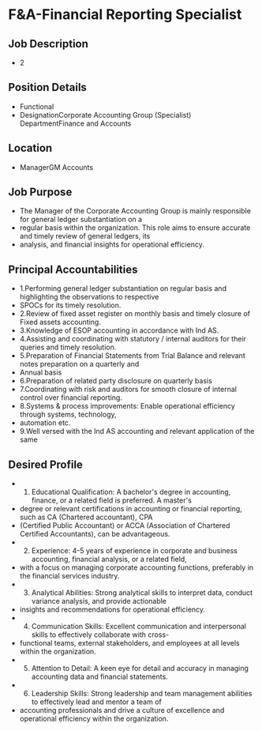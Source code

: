 # F&A-Financial Reporting Specialist

## Job Description

* 2

## Position Details

* Functional
* DesignationCorporate Accounting Group (Specialist) DepartmentFinance and Accounts

## Location

* ManagerGM Accounts

## Job Purpose

* The Manager of the Corporate Accounting Group is mainly responsible for general ledger substantiation on a
* regular basis within the organization. This role aims to ensure accurate and timely review of general ledgers, its
* analysis, and financial insights for operational efficiency.

## Principal Accountabilities

* 1.Performing general ledger substantiation on regular basis and highlighting the observations to respective
* SPOCs for its timely resolution.
* 2.Review of fixed asset register on monthly basis and timely closure of Fixed assets accounting.
* 3.Knowledge of ESOP accounting in accordance with Ind AS.
* 4.Assisting and coordinating with statutory / internal auditors for their queries and timely resolution.
* 5.Preparation of Financial Statements from Trial Balance and relevant notes preparation on a quarterly and
* Annual basis
* 6.Preparation of related party disclosure on quarterly basis
* 7.Coordinating with risk and auditors for smooth closure of internal control over financial reporting.
* 8.Systems & process improvements: Enable operational efficiency through systems, technology,
* automation etc.
* 9.Well versed with the Ind AS accounting and relevant application of the same

## Desired Profile

* 1. Educational Qualification: A bachelor's degree in accounting, finance, or a related field is preferred. A master's
* degree or relevant certifications in accounting or financial reporting, such as CA (Chartered accountant), CPA
* (Certified Public Accountant) or ACCA (Association of Chartered Certified Accountants), can be advantageous.
* 2. Experience: 4-5 years of experience in corporate and business accounting, financial analysis, or a related field,
* with a focus on managing corporate accounting functions, preferably in the financial services industry.
* 3. Analytical Abilities: Strong analytical skills to interpret data, conduct variance analysis, and provide actionable
* insights and recommendations for operational efficiency.
* 4. Communication Skills: Excellent communication and interpersonal skills to effectively collaborate with cross-
* functional teams, external stakeholders, and employees at all levels within the organization.
* 5. Attention to Detail: A keen eye for detail and accuracy in managing accounting data and financial statements.
* 6. Leadership Skills: Strong leadership and team management abilities to effectively lead and mentor a team of
* accounting professionals and drive a culture of excellence and operational efficiency within the organization.
